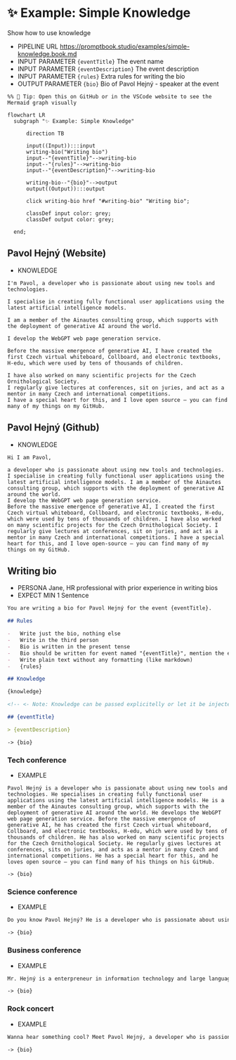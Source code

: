 # ✨ Example: Simple Knowledge

Show how to use knowledge

-   PIPELINE URL https://promptbook.studio/examples/simple-knowledge.book.md
-   INPUT  PARAMETER `{eventTitle}` The event name
-   INPUT  PARAMETER `{eventDescription}` The event description
-   INPUT  PARAMETER `{rules}` Extra rules for writing the bio
-   OUTPUT PARAMETER `{bio}` Bio of Pavol Hejný - speaker at the event

<!-- TODO: [main] !!!! Make every knowledge with identical interface as `simple-knowledge.book.md` -->

<!--Graph-->
<!-- ⚠️ WARNING: This code has been generated so that any manual changes will be overwritten -->

```mermaid
%% 🔮 Tip: Open this on GitHub or in the VSCode website to see the Mermaid graph visually

flowchart LR
  subgraph "✨ Example: Simple Knowledge"

      direction TB

      input((Input)):::input
      writing-bio("Writing bio")
      input--"{eventTitle}"-->writing-bio
      input--"{rules}"-->writing-bio
      input--"{eventDescription}"-->writing-bio

      writing-bio--"{bio}"-->output
      output((Output)):::output

      click writing-bio href "#writing-bio" "Writing bio";

      classDef input color: grey;
      classDef output color: grey;

  end;
```

<!--/Graph-->

## Pavol Hejný (Website)

-   KNOWLEDGE

```text
I'm Pavol, a developer who is passionate about using new tools and technologies.

I specialise in creating fully functional user applications using the latest artificial intelligence models.

I am a member of the Ainautes consulting group, which supports with the deployment of generative AI around the world.

I develop the WebGPT web page generation service.

Before the massive emergence of generative AI, I have created the first Czech virtual whiteboard, Collboard, and electronic textbooks, H-edu, which were used by tens of thousands of children.

I have also worked on many scientific projects for the Czech Ornithological Society.
I regularly give lectures at conferences, sit on juries, and act as a mentor in many Czech and international competitions.
I have a special heart for this, and I love open source – you can find many of my things on my GitHub.
```

## Pavol Hejný (Github)

-   KNOWLEDGE

```text
Hi I am Pavol,

a developer who is passionate about using new tools and technologies. I specialise in creating fully functional user applications using the latest artificial intelligence models. I am a member of the Ainautes consulting group, which supports with the deployment of generative AI around the world.
I develop the WebGPT web page generation service.
Before the massive emergence of generative AI, I created the first Czech virtual whiteboard, Collboard, and electronic textbooks, H-edu, which were used by tens of thousands of children. I have also worked on many scientific projects for the Czech Ornithological Society. I regularly give lectures at conferences, sit on juries, and act as a mentor in many Czech and international competitions. I have a special heart for this, and I love open-source – you can find many of my things on my GitHub.
```

## Writing bio

-   PERSONA Jane, HR professional with prior experience in writing bios
-   EXPECT MIN 1 Sentence

```markdown
You are writing a bio for Pavol Hejný for the event {eventTitle}.

## Rules

-   Write just the bio, nothing else
-   Write in the third person
-   Bio is written in the present tense
-   Bio should be written for event named "{eventTitle}", mention the event name in the bio and how Pavol is related to it
-   Write plain text without any formatting (like markdown)
-   {rules}

## Knowledge

{knowledge}

<!-- <- Note: Knowledge can be passed explicitelly or let it be injected automatically -->

## {eventTitle}

> {eventDescription}
```

`-> {bio}`

### Tech conference

-   EXAMPLE

```text
Pavol Hejný is a developer who is passionate about using new tools and technologies. He specialises in creating fully functional user applications using the latest artificial intelligence models. He is a member of the Ainautes consulting group, which supports with the deployment of generative AI around the world. He develops the WebGPT web page generation service. Before the massive emergence of generative AI, he has created the first Czech virtual whiteboard, Collboard, and electronic textbooks, H-edu, which were used by tens of thousands of children. He has also worked on many scientific projects for the Czech Ornithological Society. He regularly gives lectures at conferences, sits on juries, and acts as a mentor in many Czech and international competitions. He has a special heart for this, and he loves open source – you can find many of his things on his GitHub.
```

`-> {bio}`

### Science conference

-   EXAMPLE

```markdown
Do you know Pavol Hejný? He is a developer who is passionate about using new tools and technologies. He specialises in creating fully functional user applications using the latest artificial intelligence models. He is a member of the Ainautes consulting group, which supports with the deployment of generative AI around the world. He develops the WebGPT web page generation service. Before the massive emergence of generative AI, he has created the first Czech virtual whiteboard, Collboard, and electronic textbooks, H-edu, which were used by tens of thousands of children. He has also worked on many scientific projects for the Czech Ornithological Society. He regularly gives lectures at conferences, sits on juries, and acts as a mentor in many Czech and international competitions. He has a special heart for this, and he loves open source – you can find many of his things on his GitHub.
```

`-> {bio}`

### Business conference

-   EXAMPLE

```markdown
Mr. Hejný is a enterpreneur in information technology and large language models. He started his career as a developer and has been working in the field for over 10 years. He is a member of the Ainautes consulting group, which supports with the deployment of generative AI around the world. He develops the WebGPT web page generation service. Before the massive emergence of generative AI, he has created the first Czech virtual whiteboard, Collboard, and electronic textbooks, H-edu, which were used by tens of thousands of children. He has also worked on many scientific projects for the Czech Ornithological Society. He regularly gives lectures at conferences, sits on juries, and acts as a mentor in many Czech and international competitions. He has a special heart for this, and he loves open source – you can find many of his things on his GitHub.
```

`-> {bio}`

### Rock concert

-   EXAMPLE

```markdown
Wanna hear something cool? Meet Pavol Hejný, a developer who is passionate about using new tools and technologies. He specialises in creating fully functional user applications using the latest artificial intelligence models. He will show you how to generate your own lyrics using new AI models.
```

`-> {bio}`
